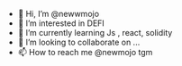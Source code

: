 - 👋 Hi, I’m @newwmojo
- 👀 I’m interested in DEFI
- 🌱 I’m currently learning Js , react, solidity
- 💞️ I’m looking to collaborate on ...
- 📫 How to reach me @newmojo tgm

<!---
newwmojo/newwmojo is a ✨ special ✨ repository because its `README.md` (this file) appears on your GitHub profile.
You can click the Preview link to take a look at your changes.
--->
